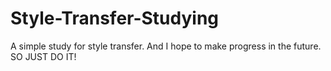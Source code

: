 # Style-Transfer-Studying
A simple study for style transfer. 
And I hope to make progress in the future.
SO JUST DO IT!

